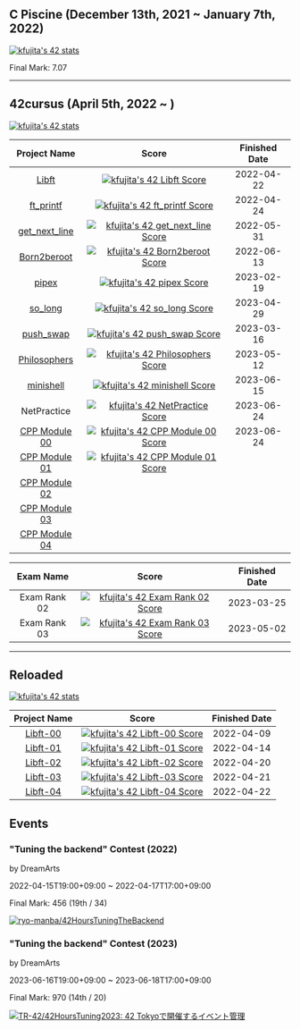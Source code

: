 ## C Piscine (December 13th, 2021 ~ January 7th, 2022)

[![kfujita's 42 stats](https://badge42.vercel.app/api/v2/cl2rttbbw001109l7z1owgvam/stats?cursusId=9&coalitionId=61)](https://github.com/JaeSeoKim/badge42)

Final Mark: 7.07

---

## 42cursus (April 5th, 2022 ~ )

[![kfujita's 42 stats](https://badge42.vercel.app/api/v2/cl2rttbbw001109l7z1owgvam/stats?cursusId=21&coalitionId=308)](https://github.com/JaeSeoKim/badge42)

| Project Name | Score | Finished Date |
| :---: | :---: | :---: |
| [Libft](https://github.com/TR-42/libft/tree/v1.0.0) | [![kfujita's 42 Libft Score](https://badge42.vercel.app/api/v2/cl2rttbbw001109l7z1owgvam/project/2568491)](https://github.com/JaeSeoKim/badge42) | 2022-04-22 |
| [ft_printf](https://github.com/TR-42/ft_printf) | [![kfujita's 42 ft_printf Score](https://badge42.vercel.app/api/v2/cl2rttbbw001109l7z1owgvam/project/2568577)](https://github.com/JaeSeoKim/badge42) | 2022-04-24 |
| [get_next_line](https://github.com/TR-42/GetNextLine) | [![kfujita's 42 get_next_line Score](https://badge42.vercel.app/api/v2/cl2rttbbw001109l7z1owgvam/project/2570395)](https://github.com/JaeSeoKim/badge42) | 2022-05-31 |
| [Born2beroot](https://github.com/TR-42/Born2BeRoot) | [![kfujita's 42 Born2beroot Score](https://badge42.vercel.app/api/v2/cl2rttbbw001109l7z1owgvam/project/2570449)](https://github.com/JaeSeoKim/badge42) | 2022-06-13 |
| [pipex](https://github.com/TR-42/pipex) | [![kfujita's 42 pipex Score](https://badge42.vercel.app/api/v2/cl2rttbbw001109l7z1owgvam/project/2620427)](https://github.com/JaeSeoKim/badge42) | 2023-02-19 |
| [so_long](https://github.com/TR-42/so_long) | [![kfujita's 42 so_long Score](https://badge42.vercel.app/api/v2/cl2rttbbw001109l7z1owgvam/project/2995041)](https://github.com/JaeSeoKim/badge42) | 2023-04-29 |
| [push_swap](https://github.com/TR-42/push_swap) | [![kfujita's 42 push_swap Score](https://badge42.vercel.app/api/v2/cl2rttbbw001109l7z1owgvam/project/2620426)](https://github.com/JaeSeoKim/badge42) | 2023-03-16 |
| [Philosophers](https://github.com/TR-42/philosophers) | [![kfujita's 42 Philosophers Score](https://badge42.vercel.app/api/v2/cl2rttbbw001109l7z1owgvam/project/3080305)](https://github.com/JaeSeoKim/badge42) | 2023-05-12 |
| [minishell](https://github.com/TR-42/minishell) | [![kfujita's 42 minishell Score](https://badge42.vercel.app/api/v2/cl2rttbbw001109l7z1owgvam/project/3080913)](https://github.com/JaeSeoKim/badge42) | 2023-06-15 |
| NetPractice | [![kfujita's 42 NetPractice Score](https://badge42.vercel.app/api/v2/cl2rttbbw001109l7z1owgvam/project/3122875)](https://github.com/JaeSeoKim/badge42) | 2023-06-24 |
| [CPP Module 00](https://github.com/TR-42/cpp00) | [![kfujita's 42 CPP Module 00 Score](https://badge42.vercel.app/api/v2/cl2rttbbw001109l7z1owgvam/project/3122877)](https://github.com/JaeSeoKim/badge42) | 2023-06-24 |
| [CPP Module 01](https://github.com/TR-42/cpp01) | [![kfujita's 42 CPP Module 01 Score](https://badge42.vercel.app/api/v2/cl2rttbbw001109l7z1owgvam/project/3132734)](https://github.com/JaeSeoKim/badge42) |  |
| [CPP Module 02](https://github.com/TR-42/cpp02) |  |  |
| [CPP Module 03](https://github.com/TR-42/cpp03) |  |  |
| [CPP Module 04](https://github.com/TR-42/cpp04) |  |  |

| Exam Name | Score | Finished Date |
| :---: | :---: | :---: |
| Exam Rank 02 | [![kfujita's 42 Exam Rank 02 Score](https://badge42.vercel.app/api/v2/cl2rttbbw001109l7z1owgvam/project/3038583)](https://github.com/JaeSeoKim/badge42) | 2023-03-25 |
| Exam Rank 03 | [![kfujita's 42 Exam Rank 03 Score](https://badge42.vercel.app/api/v2/cl2rttbbw001109l7z1owgvam/project/3044915)](https://github.com/JaeSeoKim/badge42) | 2023-05-02 |

---

## Reloaded

[![kfujita's 42 stats](https://badge42.vercel.app/api/v2/cl2rttbbw001109l7z1owgvam/stats?cursusId=28)](https://github.com/JaeSeoKim/badge42)

| Project Name | Score | Finished Date |
| :---: | :---: | :---: |
| [Libft-00](https://github.com/TR-42/libft-00) | [![kfujita's 42 Libft-00 Score](https://badge42.vercel.app/api/v2/cl2rttbbw001109l7z1owgvam/project/2553005)](https://github.com/JaeSeoKim/badge42) | 2022-04-09 |
| [Libft-01](https://github.com/TR-42/libft-01) | [![kfujita's 42 Libft-01 Score](https://badge42.vercel.app/api/v2/cl2rttbbw001109l7z1owgvam/project/2555882)](https://github.com/JaeSeoKim/badge42) | 2022-04-14 |
| [Libft-02](https://github.com/TR-42/libft-02) | [![kfujita's 42 Libft-02 Score](https://badge42.vercel.app/api/v2/cl2rttbbw001109l7z1owgvam/project/2560991)](https://github.com/JaeSeoKim/badge42) | 2022-04-20 |
| [Libft-03](https://github.com/TR-42/libft/tree/4051e69d9980d4284a10c4d6b9ff02e02bad381b) | [![kfujita's 42 Libft-03 Score](https://badge42.vercel.app/api/v2/cl2rttbbw001109l7z1owgvam/project/2567571)](https://github.com/JaeSeoKim/badge42) | 2022-04-21 |
| [Libft-04](https://github.com/TR-42/libft/tree/v1.0.0) | [![kfujita's 42 Libft-04 Score](https://badge42.vercel.app/api/v2/cl2rttbbw001109l7z1owgvam/project/2568504)](https://github.com/JaeSeoKim/badge42) | 2022-04-22 |

## Events

### "Tuning the backend" Contest (2022)

by DreamArts

2022-04-15T19:00+09:00 ~ 2022-04-17T17:00+09:00

Final Mark: 456 (19th / 34)

[![ryo-manba/42HoursTuningTheBackend](https://opengraph.githubassets.com/b796d7359e0accac1b48e43233ce60930207c42dec61331f0cab110b1af8256c/ryo-manba/42HoursTuningTheBackend)](https://github.com/ryo-manba/42HoursTuningTheBackend)

### "Tuning the backend" Contest (2023)

by DreamArts

2023-06-16T19:00+09:00 ~ 2023-06-18T17:00+09:00

Final Mark: 970 (14th / 20)

[![TR-42/42HoursTuning2023: 42 Tokyoで開催するイベント管理](https://opengraph.githubassets.com/d4689cacb20c38739dcc26942eb4d58d58036d9bb12dfb2fba68782b5d161da0/TR-42/42HoursTuning2023)](https://github.com/TR-42/42HoursTuning2023)
